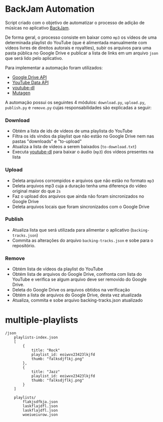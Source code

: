 # BackJam Automation

Script criado com o objetivo de automatizar o processo de adição de músicas no aplicativo [BackJam](https://play.google.com/store/apps/details?id=com.backing).

De forma geral, o processo consiste em baixar como `mp3` os vídeos de uma determinada playlist do YouTube (que é alimentada manualmente com vídeos livres de direitos autorais e royalties), subir os arquivos para uma pasta pública no Google Drive e publicar a lista de links em um arquivo `json` que será lido pelo aplicativo.

Para implementar a automação foram utilizados:
- [Google Drive API](https://developers.google.com/drive/api/v3/about-sdk) 
- [YouTube Data API](https://developers.google.com/youtube/v3)
- [youtube-dl](https://youtube-dl.org/)
- [Mutagen](https://github.com/mutagen-io/mutagen)

A automação possui os seguintes 4 módulos: `download.py`, `upload.py`, `publish.py` e `remove.py` cujas responsabilidades são explicadas a seguir:

### Download
- Obtém a lista de ids de vídeos de uma playlista do YouTube
- Filtra os ids vindos da playlist que não estão no Google Drive nem nas pastas "downloads" e "to-upload"
- Atualiza a lista de vídeos a serem baixados (`to-download.txt`)
- Executa [youtube-dl](https://youtube-dl.org/) para baixar o áudio (`mp3`) dos vídeos presentes na lista

### Upload
- Deleta arquivos corrompidos e arquivos que não estão no formato `mp3`
- Deleta arquivos mp3 cuja a duração tenha uma diferença do vídeo original maior do que `2s` 
- Faz o upload dos arquivos que ainda não foram sincronizados no Google Drive
- Deleta arquivos locais que foram sincronizados com o Google Drive

### Publish
- Atualiza lista que será utilizada para alimentar o aplicativo (`backing-tracks.json`)
- Commita as alterações do arquivo `backing-tracks.json` e sobe para o repositório.

### Remove
- Obtém lista de vídeos da playlist do YouTube
- Obtém lista de arquivos do Google Drive, confronta com lista do YouTube e verifica se algum arquivo deve ser removido do Google Drive.
- Deleta do Google Drive os arquivos obtidos na verificação
- Obtém a lista de arquivos do Google Drive, desta vez atualizada
- Atualiza, commita e sobe arquivo backing-tracks.json atualizado

# multiple-playlists
```
/json
    playlists-index.json
    [
        {
            title: "Rock"
            playlist_id: eoiwvx23423lkjfd
            thumb: "falksdjflkj.png"
        },
        {
            title: "Jazz"
            playlist_id: eoiwvx23423lkjfd
            thumb: "falksdjflkj.png"
        }
    ]
    
    playlists/
        flakjsdfkja.json
        laskflajdfl.json
        laskflajdfl.json
        woeiueiurow.json

```
    